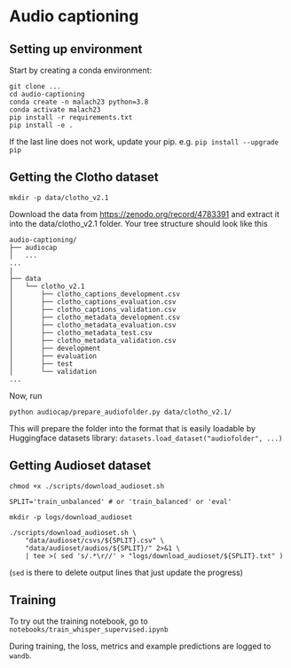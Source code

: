 # Audio captioning


## Setting up environment

Start by creating a conda environment:
```shell
git clone ...
cd audio-captioning
conda create -n malach23 python=3.8
conda activate malach23
pip install -r requirements.txt
pip install -e .
```
If the last line does not work, update your pip. e.g. `pip install --upgrade pip`



## Getting the Clotho dataset

```shell
mkdir -p data/clotho_v2.1
```

Download the data from <https://zenodo.org/record/4783391> and extract it into the data/clotho_v2.1 folder. Your tree structure should look like this

```
audio-captioning/
├── audiocap
│   ...
...
|
├── data
│   └── clotho_v2.1
│       ├── clotho_captions_development.csv
│       ├── clotho_captions_evaluation.csv
│       ├── clotho_captions_validation.csv
│       ├── clotho_metadata_development.csv
│       ├── clotho_metadata_evaluation.csv
│       ├── clotho_metadata_test.csv
│       ├── clotho_metadata_validation.csv
│       ├── development
│       ├── evaluation
│       ├── test
│       └── validation
...
```

Now, run 

```shell
python audiocap/prepare_audiofolder.py data/clotho_v2.1/
```

This will prepare the folder into the format that is easily loadable by Huggingface datasets library: `datasets.load_dataset("audiofolder", ...)`


## Getting Audioset dataset

```shell
chmod +x ./scripts/download_audioset.sh

SPLIT='train_unbalanced' # or 'train_balanced' or 'eval'

mkdir -p logs/download_audioset

./scripts/download_audioset.sh \
    "data/audioset/csvs/${SPLIT}.csv" \
    "data/audioset/audios/${SPLIT}/" 2>&1 \
    | tee >( sed 's/.*\r//' > "logs/download_audioset/${SPLIT}.txt" )
```

(`sed` is there to delete output lines that just update the progress)



## Training

To try out the training notebook, go to `notebooks/train_whisper_supervised.ipynb`

During training, the loss, metrics and example predictions are logged to `wandb`.
